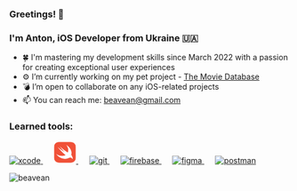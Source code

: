### Greetings! 🖖
### I'm Anton, iOS Developer from Ukraine 🇺🇦
- 🍀  I'm mastering my development skills since March 2022 with a passion for creating exceptional user experiences 
- ⚙️  I’m currently working on my pet project - [The Movie Database](https://github.com/Beavean/The-Movie-Database)
- 💣  I’m open to collaborate on any iOS-related projects
- 📫  You can reach me: [beavean@gmail.com](mailto:beavean@gmail.com)

### Learned tools:
<p align="left"> 
    <a href="https://developer.apple.com/xcode/" target="_blank" rel="noreferrer"> 
        <img src="https://www.vectorlogo.zone/logos/apple_xcode/apple_xcode-icon.svg" alt="xcode" width="40" height="40"/> 
    </a> 
    &nbsp;&nbsp;&nbsp;&nbsp;
    <a href="https://developer.apple.com/swift/" target="_blank" rel="noreferrer"> 
        <img src="https://raw.githubusercontent.com/devicons/devicon/master/icons/swift/swift-original.svg" alt="swift" width="40" height="40"/> 
    </a> 
    &nbsp;&nbsp;&nbsp;&nbsp;
    <a href="https://git-scm.com/" target="_blank" rel="noreferrer"> 
        <img src="https://www.vectorlogo.zone/logos/git-scm/git-scm-icon.svg" alt="git" width="40" height="40"/> 
    </a> 
    &nbsp;&nbsp;&nbsp;&nbsp;
    <a href="https://firebase.google.com/" target="_blank" rel="noreferrer"> 
        <img src="https://www.vectorlogo.zone/logos/firebase/firebase-icon.svg" alt="firebase" width="40" height="40"/> 
    </a> 
    &nbsp;&nbsp;&nbsp;&nbsp;
    <a href="https://www.figma.com/" target="_blank" rel="noreferrer"> 
        <img src="https://www.vectorlogo.zone/logos/figma/figma-icon.svg" alt="figma" width="40" height="40"/> 
    </a> 
    &nbsp;&nbsp;&nbsp;&nbsp;
    <a href="https://postman.com" target="_blank" rel="noreferrer"> 
        <img src="https://www.vectorlogo.zone/logos/getpostman/getpostman-icon.svg" alt="postman" width="40" height="40"/> 
    </a> 
</p>




<a><img align=top src="https://github-readme-streak-stats.herokuapp.com/?user=beavean&theme=dark&date_format=j%20M%5B%20Y%5D&background=0D1117&border=30363D&ring=22C55E&fire=22C55E&sideLabels=22C55E&currStreakLabel=22C55E" alt="beavean" /></a>

